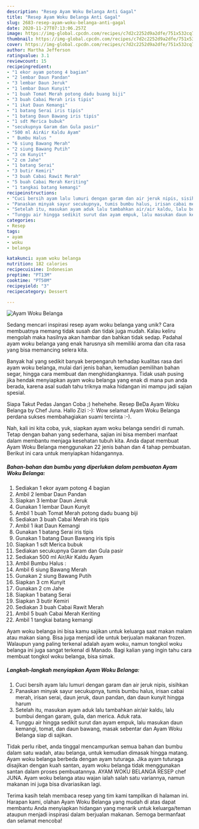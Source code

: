 ```yaml
---
description: "Resep Ayam Woku Belanga Anti Gagal"
title: "Resep Ayam Woku Belanga Anti Gagal"
slug: 2683-resep-ayam-woku-belanga-anti-gagal
date: 2020-11-27T07:13:06.257Z
image: https://img-global.cpcdn.com/recipes/c7d2c2252d9a2dfe/751x532cq70/ayam-woku-belanga-foto-resep-utama.jpg
thumbnail: https://img-global.cpcdn.com/recipes/c7d2c2252d9a2dfe/751x532cq70/ayam-woku-belanga-foto-resep-utama.jpg
cover: https://img-global.cpcdn.com/recipes/c7d2c2252d9a2dfe/751x532cq70/ayam-woku-belanga-foto-resep-utama.jpg
author: Martha Jefferson
ratingvalue: 3.1
reviewcount: 15
recipeingredient:
- "1 ekor ayam potong 4 bagian"
- "2 lembar Daun Pandan"
- "3 lembar Daun Jeruk"
- "1 lembar Daun Kunyit"
- "1 buah Tomat Merah potong dadu buang biji"
- "3 buah Cabai Merah iris tipis"
- "1 ikat Daun Kemangi"
- "1 batang Serai iris tipis"
- "1 batang Daun Bawang iris tipis"
- "1 sdt Merica bubuk"
- "secukupnya Garam dan Gula pasir"
- "500 ml AirAir Kaldu Ayam"
- " Bumbu Halus "
- "6 siung Bawang Merah"
- "2 siung Bawang Putih"
- "3 cm Kunyit"
- "2 cm Jahe"
- "1 batang Serai"
- "3 butir Kemiri"
- "3 buah Cabai Rawit Merah"
- "5 buah Cabai Merah Keriting"
- "1 tangkai batang kemangi"
recipeinstructions:
- "Cuci bersih ayam lalu lumuri dengan garam dan air jeruk nipis, sisihkan"
- "Panaskan minyak sayur secukupnya, tumis bumbu halus, irisan cabai merah, irisan serai, daun jeruk, daun pandan, dan daun kunyit hingga harum"
- "Setelah itu, masukan ayam aduk lalu tambahkan air/air kaldu, lalu bumbui dengan garam, gula, dan merica. Aduk rata."
- "Tunggu air hingga sedikit surut dan ayam empuk, lalu masukan daun kemangi, tomat, dan daun bawang, masak sebentar dan Ayam Woku Belanga siap di sajikan."
categories:
- Resep
tags:
- ayam
- woku
- belanga

katakunci: ayam woku belanga 
nutrition: 182 calories
recipecuisine: Indonesian
preptime: "PT13M"
cooktime: "PT50M"
recipeyield: "3"
recipecategory: Dessert

---
```



![Ayam Woku Belanga](https://img-global.cpcdn.com/recipes/c7d2c2252d9a2dfe/751x532cq70/ayam-woku-belanga-foto-resep-utama.jpg)

Sedang mencari inspirasi resep ayam woku belanga yang unik? Cara membuatnya memang tidak susah dan tidak juga mudah. Kalau keliru mengolah maka hasilnya akan hambar dan bahkan tidak sedap. Padahal ayam woku belanga yang enak harusnya sih memiliki aroma dan cita rasa yang bisa memancing selera kita.

Banyak hal yang sedikit banyak berpengaruh terhadap kualitas rasa dari ayam woku belanga, mulai dari jenis bahan, kemudian pemilihan bahan segar, hingga cara membuat dan menghidangkannya. Tidak usah pusing jika hendak menyiapkan ayam woku belanga yang enak di mana pun anda berada, karena asal sudah tahu triknya maka hidangan ini mampu jadi sajian spesial.

Siapa Takut Pedas Jangan Coba ;) hehehehe. Resep BeDa Ayam Woku Belanga by Chef Juna. Hallo Zizi :-): Wow selamat Ayam Woku Belanga perdana sukses membahagiakan suami tercinta :-).


Nah, kali ini kita coba, yuk, siapkan ayam woku belanga sendiri di rumah. Tetap dengan bahan yang sederhana, sajian ini bisa memberi manfaat dalam membantu menjaga kesehatan tubuh kita. Anda dapat membuat Ayam Woku Belanga menggunakan 22 jenis bahan dan 4 tahap pembuatan. Berikut ini cara untuk menyiapkan hidangannya.

<!--inarticleads1-->

##### Bahan-bahan dan bumbu yang diperlukan dalam pembuatan Ayam Woku Belanga:

1. Sediakan 1 ekor ayam potong 4 bagian
1. Ambil 2 lembar Daun Pandan
1. Siapkan 3 lembar Daun Jeruk
1. Gunakan 1 lembar Daun Kunyit
1. Ambil 1 buah Tomat Merah potong dadu buang biji
1. Sediakan 3 buah Cabai Merah iris tipis
1. Ambil 1 ikat Daun Kemangi
1. Gunakan 1 batang Serai iris tipis
1. Gunakan 1 batang Daun Bawang iris tipis
1. Siapkan 1 sdt Merica bubuk
1. Sediakan secukupnya Garam dan Gula pasir
1. Sediakan 500 ml Air/Air Kaldu Ayam
1. Ambil  Bumbu Halus :
1. Ambil 6 siung Bawang Merah
1. Gunakan 2 siung Bawang Putih
1. Siapkan 3 cm Kunyit
1. Gunakan 2 cm Jahe
1. Siapkan 1 batang Serai
1. Siapkan 3 butir Kemiri
1. Sediakan 3 buah Cabai Rawit Merah
1. Ambil 5 buah Cabai Merah Keriting
1. Ambil 1 tangkai batang kemangi


Ayam woku belanga ini bisa kamu sajikan untuk keluarga saat makan malam atau makan siang. Bisa juga menjadi ide untuk berjualan makanan frozen. Walaupun yang paling terkenal adalah ayam woku, namun tongkol woku belanga ini juga sangat terkenal di Manado. Bagi kalian yang ingin tahu cara membuat tongkol woku belanga, bisa simak. 

<!--inarticleads2-->

##### Langkah-langkah menyiapkan Ayam Woku Belanga:

1. Cuci bersih ayam lalu lumuri dengan garam dan air jeruk nipis, sisihkan
1. Panaskan minyak sayur secukupnya, tumis bumbu halus, irisan cabai merah, irisan serai, daun jeruk, daun pandan, dan daun kunyit hingga harum
1. Setelah itu, masukan ayam aduk lalu tambahkan air/air kaldu, lalu bumbui dengan garam, gula, dan merica. Aduk rata.
1. Tunggu air hingga sedikit surut dan ayam empuk, lalu masukan daun kemangi, tomat, dan daun bawang, masak sebentar dan Ayam Woku Belanga siap di sajikan.


Tidak perlu ribet, anda tinggal mencampurkan semua bahan dan bumbu dalam satu wadah, atau belanga, untuk kemudian dimasak hingga matang. Ayam woku belanga berbeda dengan ayam tuturaga. Jika ayam tuturaga disajikan dengan kuah santan, ayam woku belanga tidak menggunakan santan dalam proses pembuatannya. AYAM WOKU BELANGA RESEP chef JUNA. Ayam woku belanga atau wajan ialah salah satu variannya, namun makanan ini juga bisa divariasikan lagi. 

Terima kasih telah membaca resep yang tim kami tampilkan di halaman ini. Harapan kami, olahan Ayam Woku Belanga yang mudah di atas dapat membantu Anda menyiapkan hidangan yang menarik untuk keluarga/teman ataupun menjadi inspirasi dalam berjualan makanan. Semoga bermanfaat dan selamat mencoba!
